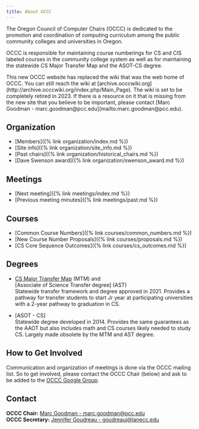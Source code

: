 ```yaml
---
title: About OCCC
---
```



The Oregon Council of Computer Chairs (OCCC) is dedicated to the promotion and coordination
of computing curriculum among the public community colleges and universities in Oregon.

OCCC is responsible for maintaining course numberings for CS and CIS labeled courses in
the community college system as well as for maintaining the statewide CS Major
Transfer Map and the ASOT-CS degree.

<div class="alert alert-warning" markdown="1">
This new OCCC website has replaced the wiki that was the web home of OCCC. You can still
reach the wiki at [archive.occcwiki.org](http://archive.occcwiki.org/index.php/Main_Page).
The wiki is set to be completely retired in 2023. If there is a resource on it that is
missing from the new site that you believe to be important, please contact
[Marc Goodman - marc.goodman@pcc.edu](mailto:marc.goodman@pcc.edu).
</div>

<div class="twocols"><section markdown="1">

## Organization

* [Members]({% link organization/index.md %})
* [Site info]({% link organization/site_info.md %})
* [Past chairs]({% link organization/historical_chairs.md %})
* [Dave Swenson award]({% link organization/swenson_award.md %})

## Meetings

* [Next meeting]({% link meetings/index.md %})
* [Previous meeting minutes]({% link meetings/past.md %})

</section><section markdown="1">

## Courses

* [Common Course Numbers]({% link courses/common_numbers.md %})
* [New Course Number Proposals]({% link courses/proposals.md %})
* [CS Core Sequence Outcomes]({% link courses/cs_outcomes.md %})

## Degrees

* [CS Major Transfer Map] (MTM) and  
  [Associate of Science Transfer degree]  (AST)  
  Statewide transfer framework and degree approved in 2021. Provides a pathway for transfer students
  to start Jr year at participating universities with a 2-year pathway to graduation in CS.

* [ASOT - CS]  
  Statewide degree developed in 2014. Provides the same guarantees as the AAOT but also includes math
  and CS courses likely needed to study CS. Largely made obsolete by the MTM and AST degree.

    [CS Major Transfer Map]:https://www.oregon.gov/highered/about/transfer/Documents/Transfer-Resources/Transfer%20MOUs/FINAL%20CS%20MOU%204.28.22.pdf


</section></div>

## How to Get Involved

Communication and organization of meetings is done via the OCCC mailing list. So to get involved, please contact the OCCC Chair (below) and ask to be added to the [OCCC Google Group](mailto:occc-group@pcc.edu).

## Contact

**OCCC Chair:** [Marc Goodman - marc.goodman@pcc.edu](mailto:marc.goodman@pcc.edu)  
**OCCC Secretary:** [Jennifer Goudreau - goudreauj@lanecc.edu](mailto:goudreauj@lanecc.edu)
